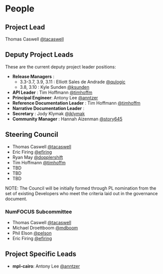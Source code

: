# People

## Project Lead

Thomas Caswell [@tacaswell](https://github.com/tacaswell)

## Deputy Project Leads

These are the current deputy project leader positions:

- **Release Managers** :
  - 3.3-3.7, 3.9, 3.11 : Elliott Sales de Andrade [@qulogic](https://github.com/qulogic)
  - 3.8, 3.10 : Kyle Sunden [@ksunden](https://github.com/ksunden)
- **API Leader** : Tim Hoffmann [@timhoffm](https://github.com/timhoffm)
- **Principal Engineer**: Antony Lee [@anntzer](https://github.com/anntzer)
- **Reference Documentation Leader** : Tim Hoffmann [@timhoffm](https://github.com/timhoffm)
- **Narrative Documentation Leader** :
- **Secretary** : Jody Klymak [@jklymak](https://github.com/jklymak)
- **Community Manager** : Hannah Aizenman [@story645](https://github.com/story645)

## Steering Council

- Thomas Caswell [@tacaswell](https://github.com/tacaswell)
- Eric Firing [@efiring](https://github.com/efiring)
- Ryan May [@dopplershift](https://github.com/dopplershift)
- Tim Hoffmann [@timhoffm](https://github.com/timhoffm)
- TBD
- TBD
- TBD

NOTE: The Council will be initially formed through PL nomination from the set
of existing Developers who meet the criteria laid out in the governance
document.

### NumFOCUS Subcommittee

- Thomas Caswell [@tacaswell](https://github.com/tacaswell)
- Michael Droettboom [@mdboom](https://github.com/mdboom)
- Phil Elson [@pelson](https://github.com/pelson)
- Eric Firing [@efiring](https://github.com/efiring)

## Project Specific Leads

- **mpl-cairo**: Antony Lee  [@anntzer](https://github.com/anntzer)
